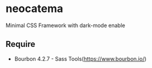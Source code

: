 # neocatema
Minimal CSS Framework with dark-mode enable

## Require

* Bourbon 4.2.7 - Sass Tools(https://www.bourbon.io/)

